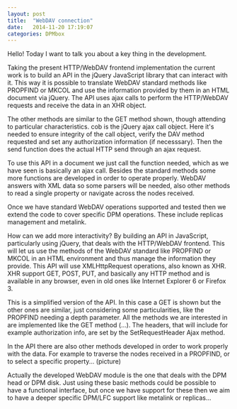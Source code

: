 ```yaml
---
layout: post
title:  "WebDAV connection"
date:   2014-11-20 17:19:07
categories: DPMbox
---
```

Hello! Today I want to talk you about a key thing in the development.

Taking the present HTTP/WebDAV frontend implementation the current work is to build an API in the jQuery JavaScript library that can interact with it. This way it is possible to translate WebDAV standard methods like PROPFIND or MKCOL and use the information provided by them in an HTML document via jQuery. The API uses ajax calls to perform the HTTP/WebDAV requests and receive the data in an XHR object.

The other methods are similar to the GET method shown, though attending to particular characteristics. cob is the jQuery ajax call object. Here it's needed to ensure integrity of the call object, verify the DAV method requested and set any authorization information (if necesssary). Then the send function does the actual HTTP send through an ajax request.

To use this API in a document we just call the function needed, which as we have seen is basically an ajax call. Besides the standard methods some more functions are developed in order to operate properly. WebDAV answers with XML data so some parsers will be needed, also other methods to read a single property or navigate across the nodes received.

Once we have standard WebDAV operations supported and tested then we extend the code to cover specific DPM operations. These include replicas management and metalink.



How can we add more interactivity? By building an API in JavaScript, particularly using jQuery, that deals with the HTTP/WebDAV frontend. This will let us use the methods of the WebDAV standard like PROPFIND or MKCOL in an HTML environment and thus manage the information they provide. This API will use XMLHttpRequest operations, also known as XHR. XHR support GET, POST, PUT, and basically any HTTP method and is available in any browser, even in old ones like Internet Explorer 6 or Firefox 3.

This is a simplified version of the API. In this case a GET is shown but the other ones are similar, just considering some particularities, like the PROPFIND needing a depth parameter.
All the methods we are interested in are implemented like the GET method (...).
The headers, that will include for example authorization info, are set by the SetRequestHeader Ajax method.

In the API there are also other methods developed in order to work properly with the data. For example to traverse the nodes received in a PROPFIND, or to select a specific property... (picture)

Actually the developed WebDAV module is the one that deals with the DPM head or DPM disk. Just using these basic methods could be possible to have a functional interface, but once we have
support for these then we aim to have a deeper specific DPM/LFC support like metalink or replicas...
